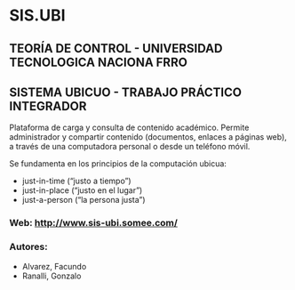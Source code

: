 # SIS.UBI
## TEORÍA DE CONTROL - UNIVERSIDAD TECNOLOGICA NACIONA FRRO 
## SISTEMA UBICUO - TRABAJO PRÁCTICO INTEGRADOR 


Plataforma de carga y consulta de contenido académico. 
Permite administrador y compartir contenido (documentos, enlaces a páginas web), a través de una computadora personal o desde un teléfono móvil.

Se fundamenta en los principios de la computación ubicua: 
 - just-in-time (“justo a tiempo”)
 - just-in-place (“justo en el lugar”)
 - just-a-person (“la persona justa”)

### Web: http://www.sis-ubi.somee.com/
### Autores: 
 + Alvarez, Facundo
 + Ranalli, Gonzalo
